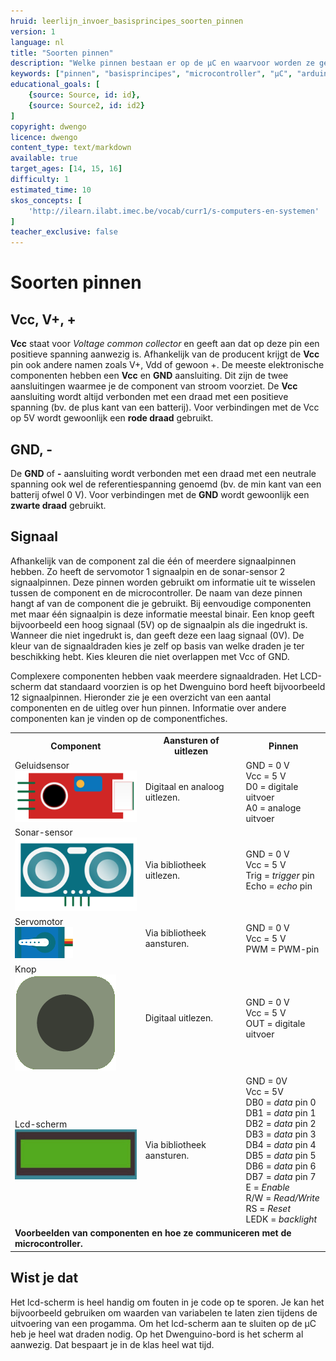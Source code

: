 ```yaml
---
hruid: leerlijn_invoer_basisprincipes_soorten_pinnen
version: 1
language: nl
title: "Soorten pinnen"
description: "Welke pinnen bestaan er op de µC en waarvoor worden ze gebruikt?"
keywords: ["pinnen", "basisprincipes", "microcontroller", "µC", "arduino", "dwenguino"]
educational_goals: [
    {source: Source, id: id}, 
    {source: Source2, id: id2}
]
copyright: dwengo
licence: dwengo
content_type: text/markdown
available: true
target_ages: [14, 15, 16]
difficulty: 1
estimated_time: 10
skos_concepts: [
    'http://ilearn.ilabt.imec.be/vocab/curr1/s-computers-en-systemen'
]
teacher_exclusive: false
---
```


# Soorten pinnen

## Vcc, V+, +

**Vcc** staat voor *Voltage common collector* en geeft aan dat op deze pin een positieve spanning aanwezig is. Afhankelijk van de producent krijgt de **Vcc**  pin ook andere namen zoals V+, Vdd of gewoon +. De meeste elektronische componenten hebben een **Vcc** en **GND** aansluiting. Dit zijn de twee aansluitingen waarmee je de component van stroom voorziet. De **Vcc** aansluiting wordt altijd verbonden met een draad met een positieve spanning (bv. de plus kant van een batterij). Voor verbindingen met de Vcc op 5V wordt gewoonlijk een **rode draad** gebruikt. 

## GND, -

De **GND** of **-** aansluiting wordt verbonden met een draad met een neutrale spanning ook wel de referentiespanning genoemd (bv. de min kant van een batterij ofwel 0 V). Voor verbindingen met de **GND** wordt gewoonlijk een **zwarte draad** gebruikt. 

## Signaal

Afhankelijk van de component zal die één of meerdere signaalpinnen hebben. Zo heeft de servomotor 1 signaalpin en de sonar-sensor  2 signaalpinnen. Deze pinnen worden gebruikt om informatie uit te wisselen tussen de component en de microcontroller. De naam van deze pinnen hangt af van de component die je gebruikt. Bij eenvoudige componenten met maar één signaalpin is deze informatie meestal binair. Een knop geeft bijvoorbeeld een hoog signaal (5V) op de signaalpin als die ingedrukt is. Wanneer die niet ingedrukt is, dan geeft deze een laag signaal (0V). De kleur van de signaaldraden kies je zelf op basis van welke draden je ter beschikking hebt. Kies kleuren die niet overlappen met Vcc of GND.

Complexere componenten hebben vaak meerdere signaaldraden. Het LCD-scherm dat standaard voorzien is op het Dwenguino bord heeft bijvoorbeeld 12 signaalpinnen. Hieronder zie je een overzicht van een aantal componenten en de uitleg over hun pinnen. Informatie over andere componenten kan je vinden op de componentfiches.

<table>
    <tr>
        <th>
            <strong>Component</strong>
        </th>
        <th>
            <strong>Aansturen of uitlezen</strong>
        </th>
        <th>
            <strong>Pinnen</strong>
        </th>
    </tr>
    <tr>
        <td>
            <div>Geluidsensor</div>
            <img src="img/sound.png" alt="Afbeelding geluidsensor" title="Afbeelding geluidsensor"></img>
        </td>
        <td>
            Digitaal en analoog uitlezen.
        </td>
        <td>
            GND = 0 V</br>
            Vcc = 5 V</br>
            D0 = digitale uitvoer</br>
            A0 = analoge uitvoer
        </td>
    </tr>
    <tr>
        <td>
            <div>Sonar-sensor</div>
            <img src="img/sonar.png" alt="Afbeelding sonar-sensor" title="Afbeelding sonar-sensor"></img>
        </td>
        <td>
            Via bibliotheek uitlezen.
        </td>
        <td>
            GND = 0 V</br>
            Vcc = 5 V</br>
            Trig = <em>trigger</em> pin</br>
            Echo = <em>echo</em> pin
        </td>
    </tr>
    <tr>
        <td>
            <div>Servomotor</div>
            <img src="img/servo.png" alt="Afbeelding servomotor" title="Afbeelding servomotor"></img>
        </td>
        <td>
            Via bibliotheek aansturen.
        </td>
        <td>
            GND = 0 V</br>
            Vcc = 5 V</br>
            PWM = PWM-pin
        </td>
    </tr>
    <tr>
        <td>
            <div>Knop</div>
            <img src="img/button.png" alt="Afbeelding knop" title="Afbeelding knop"></img>
        </td>
        <td>
            Digitaal uitlezen.
        </td>
        <td>
            GND = 0 V</br>
            Vcc = 5 V</br>
            OUT = digitale uitvoer
        </td>
    </tr>
    <tr>
        <td>
            <div>Lcd-scherm</div>
            <img src="img/lcd.png" alt="Afbeelding lcd-scherm" title="Afbeelding lcd-scherm"></img>
        </td>
        <td>
            Via bibliotheek aansturen.
        </td>
        <td>
            GND = 0V</br>
            Vcc = 5V</br>
            DB0 = <em>data</em> pin 0</br>
            DB1 = <em>data</em> pin 1</br>
            DB2 = <em>data</em> pin 2</br>
            DB3 = <em>data</em> pin 3</br>
            DB4 = <em>data</em> pin 4</br>
            DB5 = <em>data</em> pin 5</br>
            DB6 = <em>data</em> pin 6</br>
            DB7 = <em>data</em> pin 7</br>
            E = <em>Enable</em></br>
            R/W = <em>Read/Write</em></br>
            RS = <em>Reset</em></br>
            LEDK = <em>backlight</em></br>
        </td>
    </tr>
    <tr>
        <td colspan=3><strong>Voorbeelden van componenten en hoe ze communiceren met de microcontroller.</strong></td>
    </tr>
</table>

<div class="dwengo-content sideinfo">
    <h2 class="title">Wist je dat</h2>
    <div class="content">
    Het lcd-scherm is heel handig om fouten in je code op te sporen. Je kan het bijvoorbeeld gebruiken om waarden van variabelen te laten zien tijdens de uitvoering van een progamma. Om het lcd-scherm aan te sluiten op de µC heb je heel wat draden nodig. Op het Dwenguino-bord is het scherm al aanwezig. Dat bespaart je in de klas heel wat tijd.
    </div>
</div>
